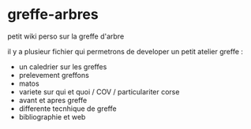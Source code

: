 # greffe-arbres
petit wiki perso sur la greffe d'arbre

il y a plusieur fichier qui permetrons de developer un petit atelier greffe :
 - un caledrier sur les greffes 
- prelevement greffons
- matos
- variete sur qui et quoi / COV / particulariter corse
- avant et apres greffe
- differente tecnhique de greffe
- bibliographie et web


